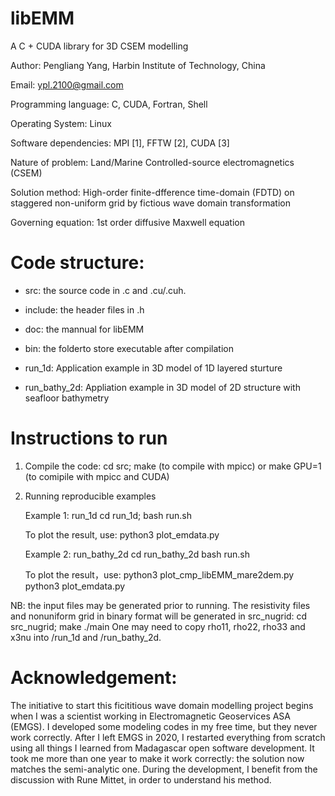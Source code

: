 # libEMM
A C + CUDA library for 3D CSEM modelling

Author: Pengliang Yang, Harbin Institute of Technology, China

Email: ypl.2100@gmail.com


Programming language: C, CUDA, Fortran, Shell

Operating System: Linux

Software dependencies: MPI [1], FFTW [2], CUDA [3]

Nature of problem: Land/Marine Controlled-source electromagnetics (CSEM)

Solution method: High-order finite-dfference time-domain (FDTD) on staggered non-uniform grid by fictious wave domain transformation

Governing equation: 1st order diffusive Maxwell equation

Code structure:
===============

* src: the source code in .c and .cu/.cuh.

* include: the header files in .h

* doc: the mannual for libEMM

* bin: the folderto store executable after compilation

* run_1d: Application example in 3D model of 1D layered sturture

* run_bathy_2d: Appliation example in 3D model of 2D structure with seafloor bathymetry

Instructions to run
===================

1. Compile the code:
    cd src;
    make (to compile with mpicc)
    or
    make GPU=1 (to comipile with mpicc and CUDA)

2. Running reproducible examples

    Example 1: run_1d
    cd run_1d;
    bash run.sh
    

    To plot the result, use:
    python3 plot_emdata.py
    
    Example 2: run_bathy_2d
    cd run_bathy_2d
    bash run.sh
    

    To plot the result，use:
    python3 plot_cmp_libEMM_mare2dem.py
    python3 plot_emdata.py
    
NB: the input files may be generated prior to running. The resistivity files and nonuniform grid in binary format will be generated in src_nugrid:
    cd src_nugrid;
    make
    ./main
    One may need to copy rho11, rho22, rho33 and x3nu into /run_1d and /run_bathy_2d.
    


Acknowledgement:
================
The initiative to start this ficititious wave domain modelling project begins when I was a scientist working in Electromagnetic Geoservices ASA (EMGS). I developed some modeling codes in my free time, but they never work correctly.  After I left EMGS in 2020, I restarted everything from scratch using all things I learned from Madagascar open software development. It took me more than one year to make it work correctly: the solution now matches the semi-analytic one. During the development, I benefit from the discussion with Rune Mittet, in order to understand his method.
